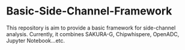 # Basic-Side-Channel-Framework

This repository is aim to provide a basic framework for side-channel analysis. Currently, it combines SAKURA-G, Chipwhispere, OpenADC, Jupyter Notebook...etc. 
